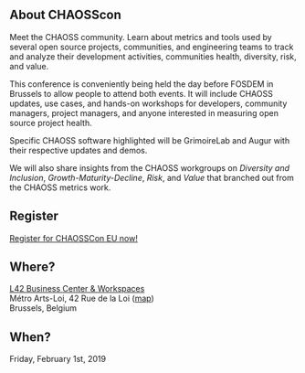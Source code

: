 ## About CHAOSScon

Meet the CHAOSS community. Learn about metrics and tools used by several open source projects, communities, and engineering teams to track and analyze their development activities, communities health, diversity, risk, and value.

This conference is conveniently being held the day before FOSDEM in Brussels to allow people to attend both events. It will include CHAOSS updates, use cases, and hands-on workshops for developers, community managers, project managers, and anyone interested in measuring open source project health.

Specific CHAOSS software highlighted will be GrimoireLab and Augur with their respective updates and demos.

We will also share insights from the CHAOSS workgroups on *Diversity and Inclusion*, *Growth-Maturity-Decline*, *Risk*, and *Value* that branched out from the CHAOSS metrics work.

## Register

[Register for CHAOSSCon EU now!](https://www.eventbrite.com/e/chaosscon-europe-2019-tickets-51589130478)

## Where?
[L42 Business Center & Workspaces](http://www.l42.be/en/)<br/>
Métro Arts-Loi, 42 Rue de la Loi ([map](https://goo.gl/maps/Bw2wABNqJWm))<br/>
Brussels, Belgium

## When?

Friday, February 1st, 2019<br/>

